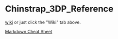 # Chinstrap_3DP_Reference
[wiki](https://github.com/Chinstrap777/Chinstrap_3DP_Reference/wiki) or just click the "Wiki" tab above.  
  
[Markdown Cheat Sheet](https://github.com/lifeparticle/Markdown-Cheatsheet?tab=readme-ov-file#lists)
